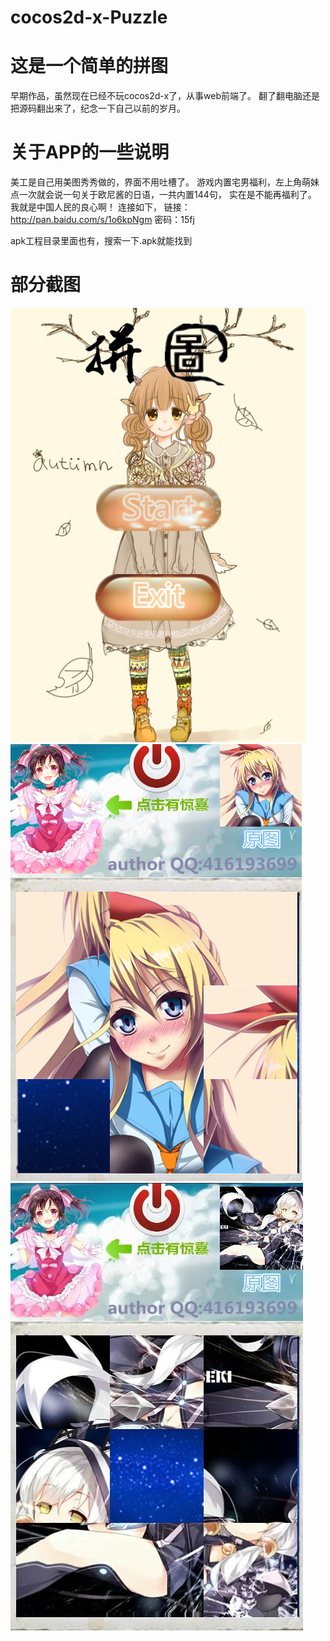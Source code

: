 # cocos2d-x-Puzzle

这是一个简单的拼图
===
早期作品，虽然现在已经不玩cocos2d-x了，从事web前端了。
翻了翻电脑还是把源码翻出来了，纪念一下自己以前的岁月。


关于APP的一些说明
====

美工是自己用美图秀秀做的，界面不用吐槽了。
游戏内置宅男福利，左上角萌妹点一次就会说一句关于欧尼酱的日语，一共内置144句，
实在是不能再福利了。
我就是中国人民的良心啊！
连接如下，
链接：http://pan.baidu.com/s/1o6kpNgm 密码：15fj 

apk工程目录里面也有，搜索一下.apk就能找到


部分截图
===
![](https://github.com/ShanaMaid/cocos2d-x-Puzzle/raw/master/Img/1.png)
![](https://github.com/ShanaMaid/cocos2d-x-Puzzle/raw/master/Img/2.png)
![](https://github.com/ShanaMaid/cocos2d-x-Puzzle/raw/master/Img/3.jpg)